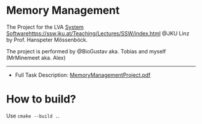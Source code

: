 # Memory Management
The Project for the LVA [System Software](https://ssw.jku.at/Teaching/Lectures/SSW/index.html)https://ssw.jku.at/Teaching/Lectures/SSW/index.html @JKU Linz by Prof. Hanspeter Mössenböck.

The project is performed by @BioGustav aka. Tobias and myself (MrMinemeet aka. Alex)

---
* Full Task Description: [MemoryManagementProject.pdf](https://ssw.jku.at/Teaching/Lectures/SSW/MemoryManagementProject.pdf)


# How to build?
Use `cmake --build .`.
